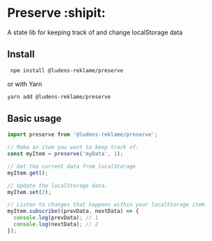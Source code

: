 # Preserve :shipit:

A state lib for keeping track of and change localStorage data

## Install

```sh
 npm install @ludens-reklame/preserve
```

or with Yarn

```sh
yarn add @ludens-reklame/preserve
```

## Basic usage

```ts
import preserve from '@ludens-reklame/preserve';

// Make an item you want to keep track of.
const myItem = preserve('myData', 1);

// Get the current data from localStorage
myItem.get();

// Update the localStorage data.
myItem.set(2);

// Listen to changes that happens within your localStorage item
myItem.subscribe((prevData, nextData) => {
  console.log(prevData); // 1
  console.log(nextData); // 2
});
```
